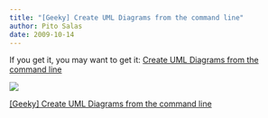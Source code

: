 ```yaml
---
title: "[Geeky] Create UML Diagrams from the command line"
author: Pito Salas
date: 2009-10-14
---
```




If you get it, you may want to get it: [Create UML Diagrams from the command
line](<http://blog.10to1.be/ruby/2009/10/13/yuml-me-gem/>)

![](https://i0.wp.com/img.zemanta.com/pixy.gif?w=584)


[[Geeky] Create UML Diagrams from the command line](None)
